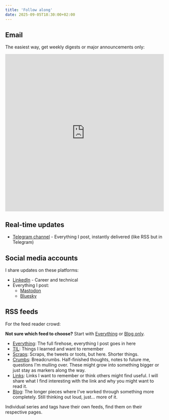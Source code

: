 ```yaml
---
title: 'Follow along'
date: 2025-09-05T18:30:00+02:00
---
```


## Email

The easiest way, get weekly digests or major announcements only:

<iframe src="https://automation.sanitarium.se/form/c3daf0b4-03f0-4692-bcdd-b345003f6e5e" width="100%" height="500px" frameborder="0" scrolling="yes"></iframe>

## Real-time updates

- [Telegram channel](https://t.me/bjornnow) - Everything I post, instantly delivered (like RSS but in Telegram)

## Social media accounts

I share updates on these platforms:

- [LinkedIn](https://www.linkedin.com/in/björn-andersson-b18a323a/) - Career and technical
- Everything I post:
  - [Mastodon](https://hachyderm.io/@gaqzi)
  - [Bluesky](http://bsky.app/profile/gaqzi.bjorn.now)

## RSS feeds

For the feed reader crowd:

**Not sure which feed to choose?** Start with [Everything](/feed.xml) or [Blog only](/blog/feed.xml).

- [Everything](/feed.xml): The full firehose, everything I post goes in here
- [TIL](/til/feed.xml): Things I learned and want to remember
- [Scraps](/scrap/feed.xml): Scraps, the tweets or toots, but here. Shorter things.
- [Crumbs](/crumb/feed.xml): Breadcrumbs. Half-finished thoughts, notes to future me, questions I'm mulling over. These might grow into something bigger or just stay as markers along the way.
- [Links](/link/feed.xml): Links I want to remember or think others might find useful. I will share what I find interesting with the link and why you might want to read it.
- [Blog](/blog/feed.xml): The longer pieces where I've worked through something more completely. Still thinking out loud, just… more of it.

Individual series and tags have their own feeds, find them on their respective pages.
